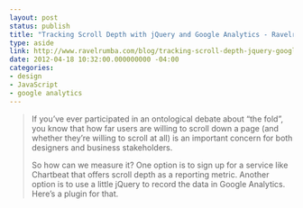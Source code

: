 ```yaml
---
layout: post
status: publish
title: "Tracking Scroll Depth with jQuery and Google Analytics - Ravelrumba by Rob Flaherty"
type: aside
link: http://www.ravelrumba.com/blog/tracking-scroll-depth-jquery-google-analytics/
date: 2012-04-18 10:32:00.000000000 -04:00
categories:
- design
- JavaScript
- google analytics
---
```

> If you&rsquo;ve ever participated in an ontological debate about &ldquo;the fold&rdquo;, you know that how far users are willing to scroll down a page (and whether they&rsquo;re willing to scroll at all) is an important concern for both designers and business stakeholders.
> 
> So how can we measure it? One option is to sign up for a service like Chartbeat that offers scroll depth as a reporting metric. Another option is to use a little jQuery to record the data in Google Analytics. Here&rsquo;s a plugin for that.